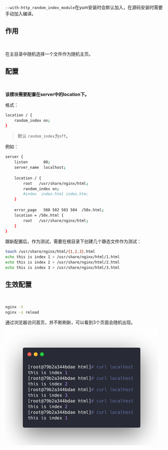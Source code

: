 `--with-http_random_index_module`在yum安装时会默认加入，在源码安装时需要手动加入编译。



## 作用

<br>



在主目录中随机选择一个文件作为随机主页。





## 配置

<br>



**该模块需要配置在server中的location下。**



格式：

```bash
location / {
    random_index on;
}
```



> 默认 `random_index`为`off`。



例如：

```bash
server {
    listen       80;
    server_name  localhost;

    location / {
        root   /usr/share/nginx/html;
        random_index on;
        #index  index.html index.htm;
    }

    error_page   500 502 503 504  /50x.html;
    location = /50x.html {
        root   /usr/share/nginx/html;
    }
}
```



跟新配置后，作为测试，需要在根目录下创建几个静态文件作为测试：

```bash
touch /usr/share/nginx/html/{1,2,3}.html
echo this is index 1 > /usr/share/nginx/html/1.html
echo this is index 2 > /usr/share/nginx/html/2.html
echo this is index 3 > /usr/share/nginx/html/3.html
```





## 生效配置

<br>



```bash
nginx -t
nginx -s reload
```



通过浏览器访问首页，并不断刷新，可以看到3个页面会随机出现。

![](statics/random.png)



